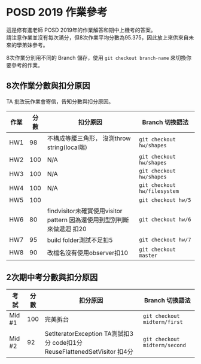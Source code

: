 # POSD 2019 作業參考

這是修有進老師 POSD 2019年的作業解答和期中上機考的答案。\
請注意作業並沒有每次滿分，但8次作業平均分數為95.375，因此放上來供來自未來的學弟妹參考。

8次作業分別用不同的 Branch 儲存，使用 `git checkout branch-name` 來切換你要參考的作業。

## 8次作業分數與扣分原因
TA 批改玩作業會寄信，告知分數與扣分原因。

| 作業 | 分數 | 扣分原因                                                               | Branch 切換語法              |
| ---- | ---- | ---------------------------------------------------------------------- | ---------------------------- |
| HW1  | 98   | 不構成等腰三角形， 沒測throw string(local端)                           | `git checkout hw/shapes`     |
| HW2  | 100  | N/A                                                                    | `git checkout hw/shapes`     |
| HW3  | 100  | N/A                                                                    | `git checkout hw/shapes`     |
| HW4  | 100  | N/A                                                                    | `git checkout hw/filesystem` |
| HW5  | 100  |                                                                        | `git checkout hw/5`          |
| HW6  | 80   | findvisitor未確實使用visitor pattern 因為還使用到型別判斷來做遞迴 扣20 | `git checkout hw/6`          |
| HW7  | 95   | build folder測試不足扣5                                                | `git checkout hw/7`          |
| HW8  | 90   | 改檔名沒有使用observer扣10                                             | `git checkout master`        |

## 2次期中考分數與扣分原因

| 考試   | 分數 | 扣分原因                                                                  | Branch 切換語法               |
| ------ | ---- | ------------------------------------------------------------------------- | ----------------------------- |
| Mid #1 | 100  | 完美拆台                                                                  | `git checkout midterm/first`  |
| Mid #2 | 92   | SetIteratorException TA測試扣3分 code扣1分 ReuseFlattenedSetVisitor 扣4分 | `git checkout midterm/second` |

